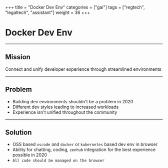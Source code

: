 +++
title = "Docker Dev Env"
categories = ["gai"]
tags = ["regtech", "legaltech", "assistant"]
weight = 36
+++

# Docker Dev Env

---

## Mission

Connect and unify developer experience through streamlined environments

---

## Problem

- Building dev environments shouldn't be a problem in 2020
- Different dev styles leading to increased workloads
- Experience isn't unified throughout the community

---

## Solution

- OSS based `vscode` and `docker` or `kubernetes` based dev env in browser
- Ability for chatting, coding, `zenhub` integration for the best experience possible in 2020
- `All code should be managed on the browser`

